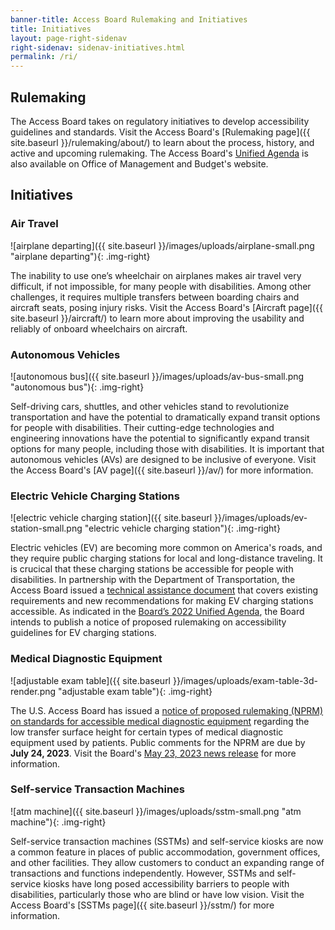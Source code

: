 ```yaml
---
banner-title: Access Board Rulemaking and Initiatives
title: Initiatives
layout: page-right-sidenav
right-sidenav: sidenav-initiatives.html
permalink: /ri/
---
```


## Rulemaking

The Access Board takes on regulatory initiatives to develop accessibility guidelines and standards. Visit the Access Board's [Rulemaking page]({{ site.baseurl }}/rulemaking/about/) to learn about the process, history, and active and upcoming rulemaking. The Access Board's [Unified Agenda](https://www.reginfo.gov/public/do/eAgendaMain?operation=OPERATION_GET_AGENCY_RULE_LIST&currentPub=true&agencyCode=&showStage=active&agencyCd=3014&csrf_token=4477D73C38800DD64CF55ADB1768D8D45A731BE31E15AB2A267391786B5743BB6B29078DCC57BFFFD1D816392F7FE84DBA51) is also available on Office of Management and Budget's website. 

## Initiatives

### Air Travel

![airplane departing]({{ site.baseurl }}/images/uploads/airplane-small.png "airplane departing"){: .img-right}

The inability to use one’s wheelchair on airplanes makes air travel very difficult, if not impossible, for many people with disabilities. Among other challenges, it requires multiple transfers between boarding chairs and aircraft seats, posing injury risks. Visit the Access Board's [Aircraft page]({{ site.baseurl }}/aircraft/) to learn more about improving the usability and reliably of onboard wheelchairs on aircraft.

### Autonomous Vehicles

![autonomous bus]({{ site.baseurl }}/images/uploads/av-bus-small.png "autonomous bus"){: .img-right}

Self-driving cars, shuttles, and other vehicles stand to revolutionize transportation and have the potential to dramatically expand transit options for people with disabilities. Their cutting-edge technologies and engineering innovations have the potential to significantly expand transit options for many people, including those with disabilities. It is important that autonomous vehicles (AVs) are designed to be inclusive of everyone. Visit the Access Board's [AV page]({{ site.baseurl }}/av/) for more information.

### Electric Vehicle Charging Stations

![electric vehicle charging station]({{ site.baseurl }}/images/uploads/ev-station-small.png "electric vehicle charging station"){: .img-right}

Electric vehicles (EV) are becoming more common on America's roads, and they require public charging stations for local and long-distance traveling. It is crucical that these charging stations be accessible for people with disabilities. In partnership with the Department of Transportation, the Access Board issued a [technical assistance document](https://www.access-board.gov/ta/tad/ev/) that covers existing requirements and new recommendations for making EV charging stations accessible. As indicated in the [Board’s 2022 Unified Agenda](https://www.reginfo.gov/public/do/eAgendaMain?operation=OPERATION_GET_AGENCY_RULE_LIST&currentPub=true&agencyCode=&showStage=active&agencyCd=3014&csrf_token=29FB9214141005645EC75FDC717613EDBC05379D8B1DF51A29DB5103138A2F3E8F1375C4EF5D1217BFEA656159147467E93E), the Board intends to publish a notice of proposed rulemaking on accessibility guidelines for EV charging stations.

### Medical Diagnostic Equipment

![adjustable exam table]({{ site.baseurl }}/images/uploads/exam-table-3d-render.png "adjustable exam table"){: .img-right}

The U.S. Access Board has issued a [notice of proposed rulemaking (NPRM) on standards for accessible medical diagnostic equipment](https://www.federalregister.gov/documents/2023/05/23/2023-10827/standards-for-accessible-medical-diagnostic-equipment) regarding the low transfer surface height for certain types of medical diagnostic equipment used by patients. Public comments for the NPRM are due by **July 24, 2023**. Visit the Board's [May 23, 2023 news release](https://www.access-board.gov/news/2023/05/23/u-s-access-board-seeks-public-comment-on-final-specification-for-low-transfer-surface-height-of-medical-diagnostic-equipment/) for more information.

### Self-service Transaction Machines

![atm machine]({{ site.baseurl }}/images/uploads/sstm-small.png "atm machine"){: .img-right}

Self-service transaction machines (SSTMs) and self-service kiosks are now a common feature in places of public accommodation, government offices, and other facilities. They allow customers to conduct an expanding range of transactions and functions independently. However, SSTMs and self-service kiosks have long posed accessibility barriers to people with disabilities, particularly those who are blind or have low vision. Visit the Access Board's [SSTMs page]({{ site.baseurl }}/sstm/) for more information. 

